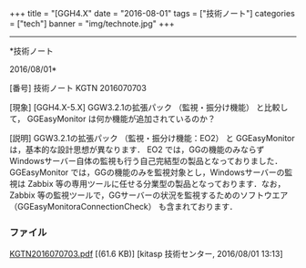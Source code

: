﻿+++
title = "[GGH4.X"
date = "2016-08-01"
tags = ["技術ノート"]
categories = ["tech"]
banner = "img/technote.jpg"
+++

-----------------------------------------------------------------------------------------------------------------------------

*技術ノート

2016/08/01*


[番号]
技術ノート KGTN 2016070703

[現象]
[GGH4.X-5.X] GGW3.2.1の拡張パック （監視・振分け機能） と比較して，
GGEasyMonitor は何か機能が追加されているのか？

[説明]
GGW3.2.1の拡張パック （監視・振分け機能：EO2） と GGEasyMonitor
は，基本的な設計思想が異なります． EO2
では，GGの機能のみならずWindowsサーバー自体の監視も行う自己完結型の製品となっておりました．GGEasyMonitor
では，GGの機能のみを監視対象とし，Windowsサーバーの監視は Zabbix
等の専用ツールに任せる分業型の製品となっております．なお， Zabbix
等の監視ツールで，GGサーバーの状況を監視するためのソフトウエア
（GGEasyMonitoraConnectionCheck） も含まれております．


### ファイル

 
 


[KGTN2016070703.pdf](http://techreport.kitasp.net/attachments/download/2805/KGTN2016070703.pdf)
 [(61.6 KB)] [kitasp 技術センター, 2016/08/01
13:13]


 


 

